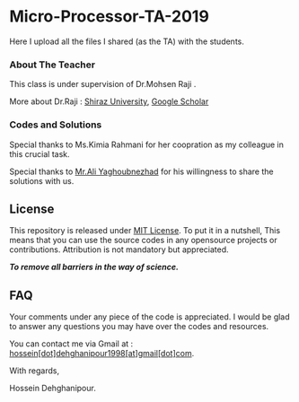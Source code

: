 # Micro-Processor-TA-2019
Here I upload all the files I shared (as the TA) with the students.

### About The Teacher
This class is under supervision of Dr.Mohsen Raji .

More about Dr.Raji : [Shiraz University](http://shirazu.ac.ir/faculty/home/raji),  [Google Scholar](https://scholar.google.com/citations?hl=en&user=zSQLU18AAAAJ&view_op=list_works&sortby=pubdate)
 

### Codes and Solutions
 Special thanks to Ms.Kimia Rahmani for her coopration as my colleague in this crucial task.
 
 Special thanks to [Mr.Ali Yaghoubnezhad](https://github.com/SAYaghoubnejad) for his willingness to share the solutions with us.


## License
This repository is released under [MIT License](https://opensource.org/licenses/MIT). To put it in a nutshell, This means that you can use the source codes in any opensource projects or contributions. Attribution is not mandatory but appreciated.

***To remove all barriers in the way of science.***

## FAQ
Your comments under any piece of the code is appreciated. I would be glad to answer any questions you may have over the codes and resources.

You can contact me via Gmail at : [hossein[dot]dehghanipour1998[at]gmail[dot]com](https://hossein.dehghanipour1998@gmail.com).

With regards,

Hossein Dehghanipour.
